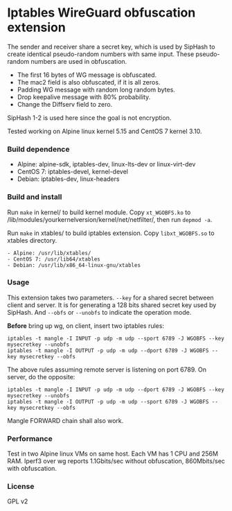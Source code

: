 # Iptables WireGuard obfuscation extension

The sender and receiver share a secret key, which is used by SipHash to create
identical pseudo-random numbers with same input. These pseudo-random numbers
are used in obfuscation.

- The first 16 bytes of WG message is obfuscated.
- The mac2 field is also obfuscated, if it is all zeros.
- Padding WG message with random long random bytes.
- Drop keepalive message with 80% probability.
- Change the Diffserv field to zero.

SipHash 1-2 is used here since the goal is not encryption.

Tested working on Alpine linux kernel 5.15 and CentOS 7 kernel 3.10.


### Build dependence

- Alpine: alpine-sdk, iptables-dev, linux-lts-dev or linux-virt-dev
- CentOS 7: iptables-devel, kernel-devel
- Debian: iptables-dev, linux-headers


### Build and install

Run `make` in kernel/ to build kernel module. Copy `xt_WGOBFS.ko` to
/lib/modules/yourkernelversion/kernel/net/netfilter/, then run `depmod -a`.

Run `make` in xtables/ to build iptables extension. Copy `libxt_WGOBFS.so` to
xtables directory.

    - Alpine: /usr/lib/xtables/
    - CentOS 7: /usr/lib64/xtables
    - Debian: /usr/lib/x86_64-linux-gnu/xtables


### Usage

This extension takes two parameters. `--key` for a shared secret between client
and server. It is for generating a 128 bits shared secret key used by SipHash.
And `--obfs` or `--unobfs` to indicate the operation mode.

**Before** bring up wg, on client, insert two iptables rules:

```shell
iptables -t mangle -I INPUT -p udp -m udp --sport 6789 -J WGOBFS --key mysecretkey --unobfs
iptables -t mangle -I OUTPUT -p udp -m udp --dport 6789 -J WGOBFS --key mysecretkey --obfs
```

The above rules assuming remote server is listening on port 6789. On server, do
the opposite:

```shell
iptables -t mangle -I INPUT -p udp -m udp --dport 6789 -J WGOBFS --key mysecretkey --unobfs
iptables -t mangle -I OUTPUT -p udp -m udp --sport 6789 -J WGOBFS --key mysecretkey --obfs
```

Mangle FORWARD chain shall also work.


### Performance

Test in two Alpine linux VMs on same host. Each VM has 1 CPU and 256M RAM.
Iperf3 over wg reports 1.1Gbits/sec without obfuscation, 860Mbits/sec with
obfuscation.


### License

GPL v2
